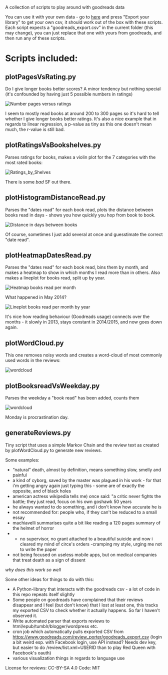 A collection of scripts to play around with goodreads data

You can use it with your own data - go to [here](https://www.goodreads.com/review/import) and press "Export your library" to get your own csv, it should work out of the box with these scripts. Each script expects a "goodreads_export.csv" in the current folder (this may change), you can just replace that one with yours from goodreads, and then run any of these scripts.

# Scripts included:

## plotPagesVsRating.py

Do I give longer books better scores? A minor tendency but nothing special (it's confounded by having just 5 possible numbers in ratings)

![Number pages versus ratings](https://raw.github.com/philippbayer/Goodreads_visualization/master/Pages_vs_Ratings.png)

I seem to mostly read books at around 200 to 300 pages so it's hard to tell whether I give longer books better ratings. It's also a nice example that in regards to linear regression, a p-value as tiny as this one doesn't mean much, the r-value is still bad.

## plotRatingsVsBookshelves.py

Parses ratings for books, makes a violin plot for the 7 categories with the most rated books:

![Ratings_by_Shelves](https://raw.github.com/philippbayer/Goodreads_visualization/master/categories_violinplot.png)

There is some *bad* SF out there.

## plotHistogramDistanceRead.py

Parses the "dates read" for each book read, plots the distance between books read in days - shows you how quickly you hop from book to book.

![Distance in days between books](https://raw.github.com/philippbayer/Goodreads_visualization/master/Histogram_Days_Read_Distance.png)

Of course, sometimes I just add several at once and guesstimate the correct "date read".

## plotHeatmapDatesRead.py

Parses the "dates read" for each book read, bins them by month, and makes a heatmap to show in which months I read more than in others. Also makes a lineplot for books read, split up by year.

![Heatmap books read per month](https://raw.github.com/philippbayer/Goodreads_visualization/master/Heatmap_Books_Read_Per_Month.png)

What happened in May 2014?

![Lineplot books read per month by year](https://raw.github.com/philippbayer/Goodreads_visualization/master/Lineplot_Books_Read_Per_Month_split_up_by_year.png)

It's nice how reading behaviour (Goodreads usage) connects over the months - it slowly in 2013, stays constant in 2014/2015, and now goes down again.

## plotWordCloud.py

This one removes noisy words and creates a word-cloud of most commonly used words in the reviews:

![wordcloud](https://raw.github.com/philippbayer/Goodreads_visualization/master/GR_wordcloud.png)

## plotBooksreadVsWeekday.py

Parses the weekday a "book read" has been added, counts them

![wordcloud](https://raw.github.com/philippbayer/Goodreads_visualization/master/Books_read_by_weekday.png)

Monday is procrastination day.

## generateReviews.py

Tiny script that uses a simple Markov Chain and the review text as created by plotWordCloud.py to generate new reviews.

Some examples:

* “natural” death, almost by definition, means something slow, smelly and painful
* a kind of cyborg, saved by the master was plagued in his work - for that i'm getting angry again just typing this - some are of exactly the opposite, and of black holes
* american actress wikipedia tells me) once said: "a critic never fights the battle; they just read, focus on his own goshawk 50 years
* he always wanted to do something, and i don't know how accurate he is
* not recommended for: people who, if they can't be reduced to a small essay
* machiavelli summarises quite a bit like reading a 120 pages summary of the helmet of horror
* - no supervisor, no grant attached to a beautiful suicide and now i cleared my mind of circe's orders -cramping my style, urging me not to write the paper
* not being focused on useless mobile apps, but on medical companies that treat death as a sign of dissent

*why does this work so well*


Some other ideas for things to do with this:

- A Python-library that interacts with the goodreads csv - a lot of code in this repo repeats itself slightly
- Some people on goodreads have complained that their reviews disappear and I feel (but don't know) that I lost at least one, this tracks my exported CSV to check whether it actually happens. So far I haven't observed it.
- Write automated parser that exports reviews to html/epub/tumblr/blogger/wordpress etc.
- cron job which automatically pulls exported CSV from https://www.goodreads.com/review_porter/goodreads_export.csv (login a bit weird esp. with Facebook login, use API instead? Needs dev key, but easier to do /review/list.xml=USERID than to play Red Queen with Facebook's oauth)
- various visualization things in regards to language use

License for reviews: CC-BY-SA 4.0
Code: MIT
